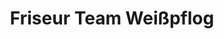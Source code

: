 ---
title: "Friseur Team Weißpflog"
url: /berlin/friseur-team-weisspflog-greifswalder-strasse/
shop: Friseur
---
